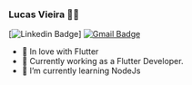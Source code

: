 ### Lucas Vieira :man_technologist:

[![Linkedin Badge](https://img.shields.io/badge/-LinkedIn-blue?style=flat-square&logo=Linkedin&logoColor=white&link=https://www.linkedin.com/in/lucas-vieira-66ba32173/)]
[![Gmail Badge](https://img.shields.io/badge/-Gmail-c14438?style=flat-square&logo=Gmail&logoColor=white&link=mailto:rebeccamanzi@gmail.com)](mailto:lucasmobdev@gmail.com)

- 💙 In love with Flutter
- 🔭 Currently working as a Flutter Developer.
- 🌱 I’m currently learning NodeJs



